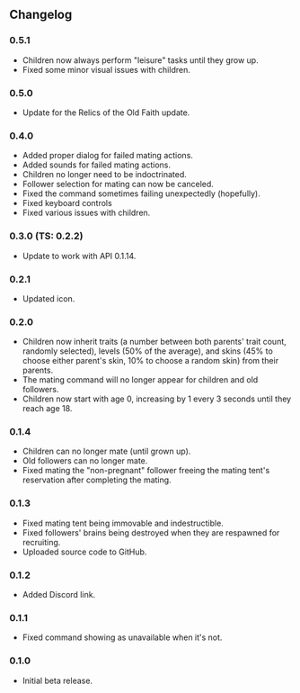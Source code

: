 ## Changelog

### 0.5.1
- Children now always perform "leisure" tasks until they grow up.
- Fixed some minor visual issues with children.

### 0.5.0
- Update for the Relics of the Old Faith update.

### 0.4.0
- Added proper dialog for failed mating actions.
- Added sounds for failed mating actions.
- Children no longer need to be indoctrinated.
- Follower selection for mating can now be canceled.
- Fixed the command sometimes failing unexpectedly (hopefully).
- Fixed keyboard controls
- Fixed various issues with children.


### 0.3.0 (TS: 0.2.2)
- Update to work with API 0.1.14.

### 0.2.1
- Updated icon.

### 0.2.0
- Children now inherit traits (a number between both parents' trait count, randomly selected), levels (50% of the average), and skins (45% to choose either parent's skin, 10% to choose a random skin) from their parents.
- The mating command will no longer appear for children and old followers.
- Children now start with age 0, increasing by 1 every 3 seconds until they reach age 18.

### 0.1.4
- Children can no longer mate (until grown up).
- Old followers can no longer mate.
- Fixed mating the "non-pregnant" follower freeing the mating tent's reservation after completing the mating.

### 0.1.3
- Fixed mating tent being immovable and indestructible.
- Fixed followers' brains being destroyed when they are respawned for recruiting.
- Uploaded source code to GitHub.

### 0.1.2
- Added Discord link.

### 0.1.1
- Fixed command showing as unavailable when it's not.

### 0.1.0
- Initial beta release.
